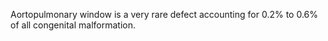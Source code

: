 Aortopulmonary window is a very rare defect accounting for 0.2% to 0.6% of all congenital malformation.